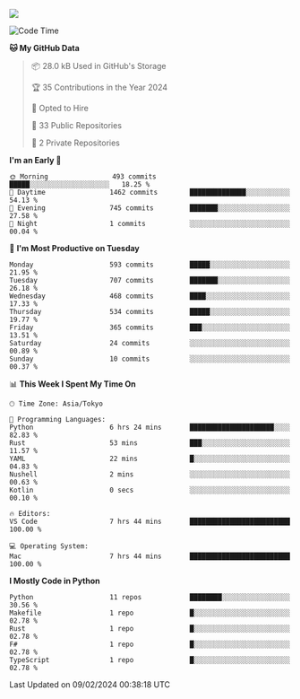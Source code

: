 ![](https://komarev.com/ghpvc/?username=kitagawa-hr)

<!--START_SECTION:waka-->
![Code Time](http://img.shields.io/badge/Code%20Time-776%20hrs%2048%20mins-blue)

**🐱 My GitHub Data** 

> 📦 28.0 kB Used in GitHub's Storage 
 > 
> 🏆 35 Contributions in the Year 2024
 > 
> 💼 Opted to Hire
 > 
> 📜 33 Public Repositories 
 > 
> 🔑 2 Private Repositories 
 > 
**I'm an Early 🐤** 

```text
🌞 Morning                493 commits         █████░░░░░░░░░░░░░░░░░░░░   18.25 % 
🌆 Daytime                1462 commits        ██████████████░░░░░░░░░░░   54.13 % 
🌃 Evening                745 commits         ███████░░░░░░░░░░░░░░░░░░   27.58 % 
🌙 Night                  1 commits           ░░░░░░░░░░░░░░░░░░░░░░░░░   00.04 % 
```
📅 **I'm Most Productive on Tuesday** 

```text
Monday                   593 commits         █████░░░░░░░░░░░░░░░░░░░░   21.95 % 
Tuesday                  707 commits         ███████░░░░░░░░░░░░░░░░░░   26.18 % 
Wednesday                468 commits         ████░░░░░░░░░░░░░░░░░░░░░   17.33 % 
Thursday                 534 commits         █████░░░░░░░░░░░░░░░░░░░░   19.77 % 
Friday                   365 commits         ███░░░░░░░░░░░░░░░░░░░░░░   13.51 % 
Saturday                 24 commits          ░░░░░░░░░░░░░░░░░░░░░░░░░   00.89 % 
Sunday                   10 commits          ░░░░░░░░░░░░░░░░░░░░░░░░░   00.37 % 
```


📊 **This Week I Spent My Time On** 

```text
🕑︎ Time Zone: Asia/Tokyo

💬 Programming Languages: 
Python                   6 hrs 24 mins       █████████████████████░░░░   82.83 % 
Rust                     53 mins             ███░░░░░░░░░░░░░░░░░░░░░░   11.57 % 
YAML                     22 mins             █░░░░░░░░░░░░░░░░░░░░░░░░   04.83 % 
Nushell                  2 mins              ░░░░░░░░░░░░░░░░░░░░░░░░░   00.63 % 
Kotlin                   0 secs              ░░░░░░░░░░░░░░░░░░░░░░░░░   00.10 % 

🔥 Editors: 
VS Code                  7 hrs 44 mins       █████████████████████████   100.00 % 

💻 Operating System: 
Mac                      7 hrs 44 mins       █████████████████████████   100.00 % 
```

**I Mostly Code in Python** 

```text
Python                   11 repos            ████████░░░░░░░░░░░░░░░░░   30.56 % 
Makefile                 1 repo              █░░░░░░░░░░░░░░░░░░░░░░░░   02.78 % 
Rust                     1 repo              █░░░░░░░░░░░░░░░░░░░░░░░░   02.78 % 
F#                       1 repo              █░░░░░░░░░░░░░░░░░░░░░░░░   02.78 % 
TypeScript               1 repo              █░░░░░░░░░░░░░░░░░░░░░░░░   02.78 % 
```




 Last Updated on 09/02/2024 00:38:18 UTC
<!--END_SECTION:waka-->
